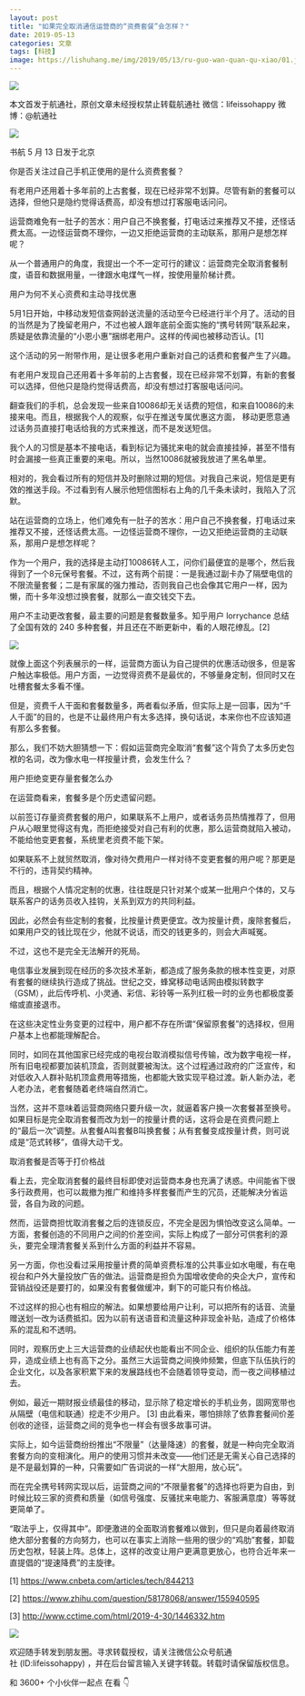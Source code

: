 ```yaml
---
layout: post
title: "如果完全取消通信运营商的“资费套餐”会怎样？"
date: 2019-05-13
categories: 文章
tags: [科技]
image: https://lishuhang.me/img/2019/05/13/ru-guo-wan-quan-qu-xiao/01.jpg
---
```


![](https://lishuhang.me/img/2019/05/13/ru-guo-wan-quan-qu-xiao/01.jpg)

本文首发于航通社，原创文章未经授权禁止转载航通社 微信：lifeissohappy 微博：@航通社

![](https://lishuhang.me/img/2019/05/13/ru-guo-wan-quan-qu-xiao/02.jpg)

书航 5 月 13 日发于北京

你是否关注过自己手机正使用的是什么资费套餐？

有老用户还用着十多年前的上古套餐，现在已经非常不划算。尽管有新的套餐可以选择，但他只是隐约觉得话费高，却没有想过打客服电话问问。

运营商难免有一肚子的苦水：用户自己不换套餐，打电话过来推荐又不接，还怪话费太高。一边怪运营商不理你，一边又拒绝运营商的主动联系，那用户是想怎样呢？

从一个普通用户的角度，我提出一个不一定可行的建议：运营商完全取消套餐制度，语音和数据用量，一律跟水电煤气一样，按使用量阶梯计费。

用户为何不关心资费和主动寻找优惠

5月1日开始，中移动发短信查网龄送流量的活动至今已经进行半个月了。活动的目的当然是为了挽留老用户，不过也被人跟年底前全面实施的“携号转网”联系起来，质疑是依靠流量的“小恩小惠”捆绑老用户。这样的传闻也被移动否认。[1]

这个活动的另一附带作用，是让很多老用户重新对自己的话费和套餐产生了兴趣。

有老用户发现自己还用着十多年前的上古套餐，现在已经非常不划算，有新的套餐可以选择，但他只是隐约觉得话费高，却没有想过打客服电话问问。

翻查我们的手机，总会发现一些来自10086却无关话费的短信，和来自10086的未接来电。而且，根据我个人的观察，似乎在推送专属优惠这方面， 移动更愿意通过话务员直接打电话给我的方式来推送，而不是发送短信。

我个人的习惯是基本不接电话，看到标记为骚扰来电的就会直接挂掉，甚至不惜有时会漏接一些真正重要的来电。所以，当然10086就被我放进了黑名单里。

相对的，我会看过所有的短信并及时删除过期的短信。对我自己来说，短信是更有效的推送手段。不过看到有人展示他短信图标右上角的几千条未读时，我陷入了沉默。

站在运营商的立场上，他们难免有一肚子的苦水：用户自己不换套餐，打电话过来推荐又不接，还怪话费太高。一边怪运营商不理你，一边又拒绝运营商的主动联系，那用户是想怎样呢？

作为一个用户，我的选择是主动打10086转人工，问你们最便宜的是哪个，然后我得到了一个8元保号套餐。不过，这有两个前提：一是我通过副卡办了隔壁电信的不限流量套餐；二是有家属的强力推动，否则我自己也会像其它用户一样，因为懒，而十多年没想过换套餐，就那么一直交钱交下去。

用户不主动更改套餐，最主要的问题是套餐数量多。知乎用户 lorrychance 总结了全国有效的 240 多种套餐，并且还在不断更新中，看的人眼花缭乱。[2]

![](https://lishuhang.me/img/2019/05/13/ru-guo-wan-quan-qu-xiao/03.jpg)

就像上面这个列表展示的一样，运营商方面认为自己提供的优惠活动很多，但是客户触达率极低。用户方面，一边觉得资费不是最优的，不够量身定制，但同时又在吐槽套餐太多看不懂。

但是，资费千人干面和套餐数量多，两者看似矛盾，但实际上是一回事，因为“千人千面”的目的，也是不让最终用户有太多选择，换句话说，本来你也不应该知道有那么多套餐。

那么，我们不妨大胆猜想一下：假如运营商完全取消“套餐”这个背负了太多历史包袱的名词，改为像水电一样按量计费，会发生什么？

用户拒绝变更存量套餐怎么办

在运营商看来，套餐多是个历史遗留问题。

以前签订存量资费套餐的用户，如果联系不上用户，或者话务员热情推荐了，但用户从心眼里觉得这有鬼，而拒绝接受对自己有利的优惠，那么运营商就陷入被动，不能给他变更套餐，系统里老资费不能下架。

如果联系不上就贸然取消，像对待欠费用户一样对待不变更套餐的用户呢？那更是不行的，违背契约精神。

而且，根据个人情况定制的优惠，往往既是只针对某个或某一批用户个体的，又与联系客户的话务员收入挂钩，关系到双方的共同利益。

因此，必然会有些定制的套餐，比按量计费更便宜。改为按量计费，废除套餐后，如果用户交的钱比现在少，他就不说话，而交的钱更多的，则会大声喊冤。

不过，这也不是完全无法解开的死局。

电信事业发展到现在经历的多次技术革新，都造成了服务条款的根本性变更，对原有套餐的继续执行造成了挑战。世纪之交，蜂窝移动电话网由模拟转数字（GSM），此后传呼机、小灵通、彩信、彩铃等一系列红极一时的业务也都极度萎缩或直接退市。

在这些决定性业务变更的过程中，用户都不存在所谓“保留原套餐”的选择权，但用户基本上也都能理解配合。

同时，如同在其他国家已经完成的电视台取消模拟信号传输，改为数字电视一样，所有旧电视都要加装机顶盒，否则就要被淘汰。这个过程通过政府的广泛宣传，和对低收入人群补贴机顶盒费用等措施，也都能大致实现平稳过渡。新人新办法，老人老办法，老套餐随着老终端自然消亡。

当然，这并不意味着运营商网络只要升级一次，就逼着客户换一次套餐甚至换号。如果目标是完全取消套餐而改为划一的按量计费的话，这将会是在资费问题上的“最后一次”调整。从套餐A叫套餐B叫换套餐；从有套餐变成按量计费，则可说成是“范式转移”，值得大动干戈。

取消套餐是否等于打价格战

看上去，完全取消套餐的最终目标即使对运营商本身也充满了诱惑。中间能省下很多行政费用，也可以裁撤为推广和维持多样套餐而产生的冗员，还能解决分省运营，各自为政的问题。

然而，运营商担忧取消套餐之后的连锁反应，不完全是因为惧怕改变这么简单。一方面，套餐创造的不同用户之间的价差空间，实际上构成了一部分可供套利的源头，要完全理清套餐关系到什么方面的利益并不容易。

另一方面，你也没看过采用按量计费的简单资费标准的公共事业如水电暖，有在电视台和户外大量投放广告的做法。运营商是担负为国增收使命的央企大户，宣传和营销战役还是要打的，如果没有套餐做缓冲，剩下的可能只有价格战。

不过这样的担心也有相应的解法。如果想要给用户让利，可以把所有的话音、流量赠送划一改为话费抵扣。因为以前有送语音和流量这种非现金补贴，造成了价格体系的混乱和不透明。

同时，观察历史上三大运营商的业绩起伏也能看出不同企业、组织的队伍能力有差异，造成业绩上也有高下之分。虽然三大运营商之间换帅频繁，但底下队伍执行的企业文化，以及各家积累下来的发展路线也不会随着领导变动，而一夜之间移植过去。

例如，最近一期财报业绩最佳的移动，显示除了稳定增长的手机业务，固网宽带也从隔壁（电信和联通）挖走不少用户。 [3] 由此看来，哪怕排除了依靠套餐间价差创收的途径，运营商之间的竞争也一样会有很多故事可讲。

实际上，如今运营商纷纷推出“不限量”（达量降速）的套餐，就是一种向完全取消套餐方向的变相演化。用户的使用习惯并未改变——他们还是无需关心自己选择的是不是最划算的一种，只需要如广告词说的一样“大胆用，放心玩”。

而在完全携号转网实现以后，运营商之间的“不限量套餐”的选择也将更为自由，到时候比较三家的资费和质量（如信号强度、反骚扰来电能力、客服满意度）等等就更简单了。

“取法乎上，仅得其中”。即便激进的全面取消套餐难以做到，但只是向着最终取消绝大部分套餐的方向努力，也可以在事实上消除一些用的很少的“鸡肋”套餐，卸载历史包袱，轻装上阵。总体上，这样的改变让用户更满意更放心，也符合近年来一直提倡的“提速降费”的主旋律。

[1] https://www.cnbeta.com/articles/tech/844213

[2] https://www.zhihu.com/question/58178068/answer/155940595

[3] http://www.cctime.com/html/2019-4-30/1446332.htm

![](https://lishuhang.me/img/2019/05/13/ru-guo-wan-quan-qu-xiao/04.jpg)

欢迎随手转发到朋友圈。寻求转载授权，请关注微信公众号航通社 (ID:lifeissohappy) ，并在后台留言输入关键字转载。转载时请保留版权信息。

和 3600+ 个小伙伴一起点 在看 👇